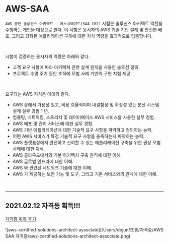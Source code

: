 # AWS-SAA

`AWS 공인 솔루션스 아키텍트 - 어소시에이트(SAA-C02)` 시험은 솔루션스 아키텍트 역할을 수행하는
개인을 대상으로 한다. 이 시험은 응시자의 AWS 기술 기반 설계 및 안전한 배포, 그리고 강화된
애플리케이션 구축에 대한 지식 역량을 효과적으로 입증합니다.

<br>

시험이 검증하는 응시자의 역량은 아래와 같다.

- 고객 요구 사항에 따라 아키텍처 관련 설계 원칙을 사용한 솔루션 정의.
- 프로젝트 수명 주기 동안 조직에 모범 사례 기반의 구현 지침 제공.

<br>

요구되는 AWS 지식은 아래와 같다.

- AWS 상에서 가용성 있고, 비용 효율적이며 내결함성 및 확장성 있는 분산 시스템 설계 실무 경험
  1 년.
- 컴퓨팅, 네트워킹, 스토리지 및 데이터베이스 AWS 서비스를 사용한 실무 경험.
- AWS 배포 및 관리 서비스에 대한 실무 경험.
- AWS 기반 애플리케이션에 대한 기술적 요구 사항을 파악하고 정의하는 능력.
- 어떤 AWS 서비스가 특정 기술적 요구 사항을 충족하는지 파악하는 능력.
- AWS 플랫폼상에서 안전하고 신뢰할 수 있는 애플리케이션 구축을 위한 권장 모범 사례에 대한
  지식.
- AWS 클라우드에서의 기본 아키텍처 구축 원칙에 대한 이해.
- AWS 글로벌 인프라에 대한 이해.
- AWS 와 관련된 네트워크 기술에 대한 이해.
- AWS 가 제공하는 보안 기능 및 도구, 그리고 기존 서비스와의 관계에 대한 이해.



<br>

----

## 2021.02.12 자격등 획득!!!

[자격증 취득 후기](https://velog.io/@dojun527/AWS-%EA%B3%B5%EC%9D%B8-%EC%86%94%EB%A3%A8%EC%85%98%EC%8A%A4-%EC%95%84%ED%82%A4%ED%85%8D%ED%8A%B8-%EC%96%B4%EC%86%8C%EC%8B%9C%EC%97%90%EC%9D%B4%ED%8A%B8-%EC%9E%90%EA%B2%A9%EC%A6%9D-%EC%B7%A8%EB%93%9D-%ED%9B%84%EA%B8%B0)



![aws-certified-solutions-architect-associate](/Users/dojun/또롱/자격증/AWS SAA 자격증/aws-certified-solutions-architect-associate.png)





